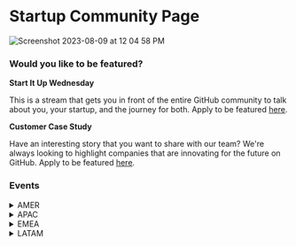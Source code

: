# Startup Community Page
![Screenshot 2023-08-09 at 12 04 58 PM](https://github.com/GitHub-for-Startups/Global-Repo/assets/104146251/2aebb34b-7f87-4e82-98ca-f73b581bd805)



### Would you like to be featured?

**Start It Up Wednesday**

This is a stream that gets you in front of the entire GitHub community to talk about you, your startup, and the journey for both. Apply to be featured [here](https://forms.gle/tzRFRKMBxmSXfdPk9).

**Customer Case Study**

Have an interesting story that you want to share with our team? We're always looking to highlight companies that are innovating for the future on GitHub. Apply to be featured [here](https://forms.gle/175xEnvqCwjPfMBz5).

### Events

<details><summary>
AMER
</summary>

### 🟢 Upcoming Events (this month)

| Session | Registration | Date & Time |
|---|---|---|
| Getting Started with GitHub for Startups | [REGISTER HERE](https://github.registration.goldcast.io/events/cfc22fbe-0ddc-44ef-aeaf-5f6cb5d4ffe0) | Aug. 23 9:00am PST|

  
### 🟡 Upcoming Events (next month)
  
</details> 
  
<details><summary>
APAC
</summary>

### 🟢 Upcoming Events (this month)

| Session | Registration | Date & Time |
|---|---|---|
| Getting Started with GitHub for Startups | [REGISTER HERE](https://github.registration.goldcast.io/events/70a62380-c881-4819-9248-1012a938d743) | Aug. 24 12:00pm IST|

  
### 🟡 Upcoming Events (next month)
  
| Session | Registration | Time |
|---|---|---|

</details> 
  
<details><summary>
EMEA
</summary>

### 🟢 Upcoming Events (this month)
| Session | Registration | Date & Time |
|---|---|---|
| Getting Started with GitHub for Startups | [REGISTER HERE](https://github.registration.goldcast.io/events/cfc22fbe-0ddc-44ef-aeaf-5f6cb5d4ffe0) | Aug. 23 5:00pm CET|
  
### 🟡 Upcoming Events (next month)
  
</details> 
      
<details><summary>
LATAM
</summary>

### 🟢 Upcoming Events (this month)

COMING SOON

